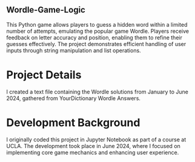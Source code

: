 ## Wordle-Game-Logic
This Python game allows players to guess a hidden word within a limited number of attempts, emulating the popular game Wordle. Players receive feedback on letter accuracy and position, enabling them to refine their guesses effectively. The project demonstrates efficient handling of user inputs through string manipulation and list operations.

# Project Details
I created a text file containing the Wordle solutions from January to June 2024, gathered from YourDictionary Wordle Answers.

# Development Background
I originally coded this project in Jupyter Notebook as part of a course at UCLA. The development took place in June 2024, where I focused on implementing core game mechanics and enhancing user experience.

